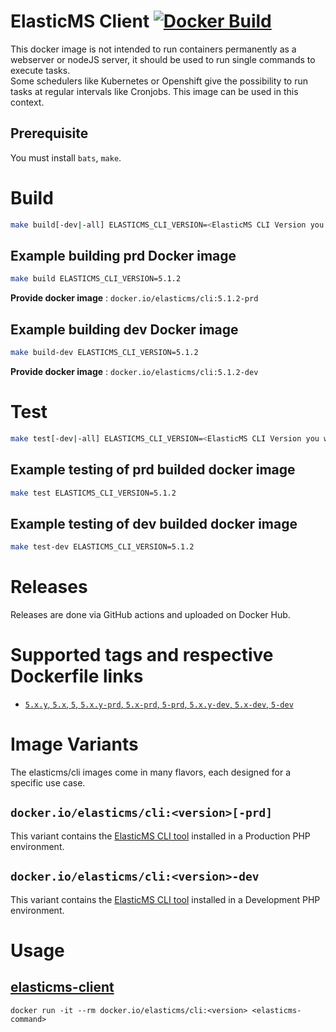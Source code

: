 # ElasticMS Client [![Docker Build](https://github.com/ems-project/elasticms-cli-docker/actions/workflows/docker-build.yml/badge.svg?branch=5.x)](https://github.com/ems-project/elasticms-cli-docker/actions/workflows/docker-build.yml)

This docker image is not intended to run containers permanently as a webserver or nodeJS server, it should be used to run single commands to execute tasks.  
Some schedulers like Kubernetes or Openshift give the possibility to run tasks at regular intervals like Cronjobs.  This image can be used in this context.  

## Prerequisite

You must install `bats`, `make`.

# Build

```sh
make build[-dev|-all] ELASTICMS_CLI_VERSION=<ElasticMS CLI Version you want to build> [ DOCKER_IMAGE_NAME=<ElasticMS Web Docker Image Name you want to build> ]
```

## Example building __prd__ Docker image

```sh
make build ELASTICMS_CLI_VERSION=5.1.2
```

__Provide docker image__ : `docker.io/elasticms/cli:5.1.2-prd`

## Example building __dev__ Docker image

```sh
make build-dev ELASTICMS_CLI_VERSION=5.1.2
```

__Provide docker image__ : `docker.io/elasticms/cli:5.1.2-dev`

# Test

```sh
make test[-dev|-all] ELASTICMS_CLI_VERSION=<ElasticMS CLI Version you want to test>
```

## Example testing of __prd__ builded docker image

```sh
make test ELASTICMS_CLI_VERSION=5.1.2
```

## Example testing of __dev__ builded docker image

```sh
make test-dev ELASTICMS_CLI_VERSION=5.1.2
```

# Releases

Releases are done via GitHub actions and uploaded on Docker Hub.

# Supported tags and respective Dockerfile links

- [`5.x.y`, `5.x`, `5`, `5.x.y-prd`, `5.x-prd`, `5-prd`, `5.x.y-dev`, `5.x-dev`, `5-dev`](Dockerfile)

# Image Variants

The elasticms/cli images come in many flavors, each designed for a specific use case.

## `docker.io/elasticms/cli:<version>[-prd]`  

This variant contains the [ElasticMS CLI tool](https://github.com/ems-project/elasticms-cli) installed in a Production PHP environment.  

## `docker.io/elasticms/cli:<version>-dev`

This variant contains the [ElasticMS CLI tool](https://github.com/ems-project/elasticms-cli) installed in a Development PHP environment.  

# Usage

## [elasticms-client](https://github.com/ems-project/elasticms-cli)

```
docker run -it --rm docker.io/elasticms/cli:<version> <elasticms-command>
```
